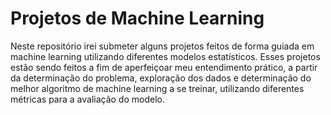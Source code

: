 # Projetos de Machine Learning
Neste repositório irei submeter alguns projetos feitos de forma guiada em machine learning utilizando diferentes modelos estatísticos. Esses projetos estão sendo feitos a fim de aperfeiçoar meu entendimento prático, a partir da determinação do problema, exploração dos dados e determinação do melhor algoritmo de machine learning a se treinar, utilizando diferentes métricas para a avaliação do modelo.
